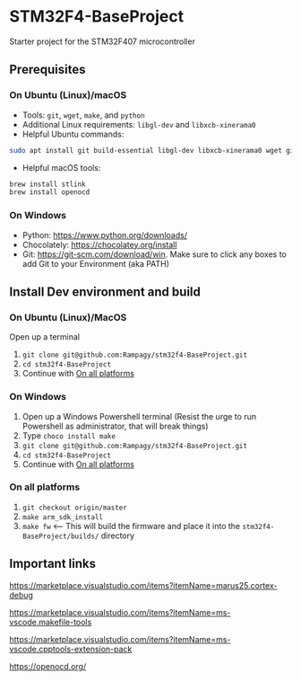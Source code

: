 # STM32F4-BaseProject
Starter project for the STM32F407 microcontroller

## Prerequisites

### On Ubuntu (Linux)/macOS
- Tools: `git`, `wget`, `make`, and `python`
- Additional Linux requirements: `libgl-dev` and `libxcb-xinerama0`
- Helpful Ubuntu commands:
```bash
sudo apt install git build-essential libgl-dev libxcb-xinerama0 wget git-gui
```
- Helpful macOS tools: 

```bash
brew install stlink
brew install openocd
```

### On Windows
- Python: https://www.python.org/downloads/
- Chocolately: https://chocolatey.org/install
- Git: https://git-scm.com/download/win. Make sure to click any boxes to add Git to your Environment (aka PATH)

## Install Dev environment and build

### On Ubuntu (Linux)/MacOS
Open up a terminal
1.  `git clone git@github.com:Rampagy/stm32f4-BaseProject.git`
1.  `cd stm32f4-BaseProject`
1.  Continue with [On all platforms](#on-all-platforms)

### On Windows

1.  Open up a Windows Powershell terminal (Resist the urge to run Powershell as administrator, that will break things)
1.  Type `choco install make`
1.  `git clone git@github.com:Rampagy/stm32f4-BaseProject.git`
1.  `cd stm32f4-BaseProject`
1.  Continue with [On all platforms](#on-all-platforms)

### On all platforms

1.  `git checkout origin/master`
1.  `make arm_sdk_install`
1.  `make fw` <-- This will build the firmware and place it into the `stm32f4-BaseProject/builds/` directory

## Important links

https://marketplace.visualstudio.com/items?itemName=marus25.cortex-debug

https://marketplace.visualstudio.com/items?itemName=ms-vscode.makefile-tools

https://marketplace.visualstudio.com/items?itemName=ms-vscode.cpptools-extension-pack

https://openocd.org/